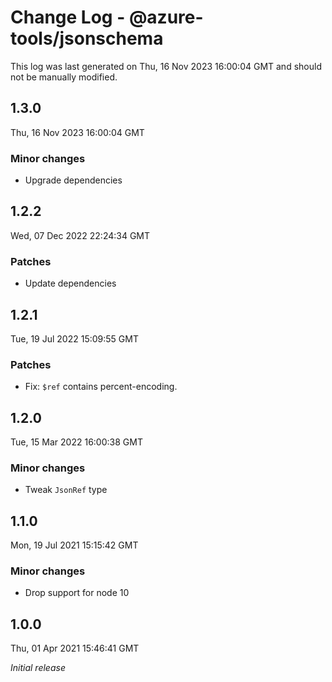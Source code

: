# Change Log - @azure-tools/jsonschema

This log was last generated on Thu, 16 Nov 2023 16:00:04 GMT and should not be manually modified.

## 1.3.0
Thu, 16 Nov 2023 16:00:04 GMT

### Minor changes

- Upgrade dependencies

## 1.2.2
Wed, 07 Dec 2022 22:24:34 GMT

### Patches

- Update dependencies

## 1.2.1
Tue, 19 Jul 2022 15:09:55 GMT

### Patches

- Fix: `$ref` contains percent-encoding.

## 1.2.0
Tue, 15 Mar 2022 16:00:38 GMT

### Minor changes

- Tweak `JsonRef` type

## 1.1.0
Mon, 19 Jul 2021 15:15:42 GMT

### Minor changes

- Drop support for node 10

## 1.0.0
Thu, 01 Apr 2021 15:46:41 GMT

_Initial release_

